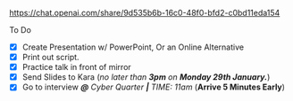 https://chat.openai.com/share/9d535b6b-16c0-48f0-bfd2-c0bd11eda154

To Do
 - [x] Create Presentation w/ PowerPoint, Or an Online Alternative
 - [x] Print out script. 
 - [x] Practice talk in front of mirror
 - [x] Send Slides to Kara 
    (*no later than **3pm** on **Monday 29th January.***)
 - [x] Go to interview 
	 ***@*** *Cyber Quarter* ***|*** *TIME: 11am* (**Arrive 5 Minutes Early**) 